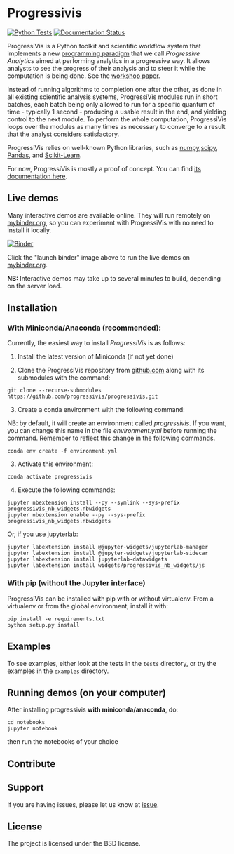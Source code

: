 # Progressivis

[![Python Tests](https://github.com/progressivis/progressivis/actions/workflows/python.yml/badge.svg?branch=master&event=push)](https://github.com/progressivis/progressivis/actions/workflows/python.yml)
[![Documentation Status](https://readthedocs.org/projects/progressivis/badge/?version=latest)](https://progressivis.readthedocs.io/en/latest/?badge=latest)

ProgressiVis is a Python toolkit and scientific workflow system that
implements a new [programming
paradigm](https://en.wikipedia.org/wiki/Programming_paradigm) that we
call _Progressive Analytics_ aimed at performing analytics in a
progressive way.  It allows analysts to see the progress of their
analysis and to steer it while the computation is being done. See the
[workshop paper](https://hal.inria.fr/hal-01202901).

Instead of running algorithms to completion one after the other, as
done in all existing scientific analysis systems, ProgressiVis modules
run in short batches, each batch being only allowed to run for a
specific quantum of time - typically 1 second - producing a usable
result in the end, and yielding control to the next module.  To
perform the whole computation, ProgressiVis loops over the modules as many
times as necessary to converge to a result that the analyst considers
satisfactory.

ProgressiVis relies on well-known Python libraries, such as
[numpy](http://www.numpy.org/),[scipy](http://www.scipy.org/),
[Pandas](http://pandas.pydata.org/),
and
[Scikit-Learn](http://scikit-learn.org/).

For now, ProgressiVis is mostly a proof of concept. You can find [its documentation here](https://readthedocs.org/projects/progressivis/badge/?version=latest).

## Live demos

Many interactive demos are available online. They will run remotely on [mybinder.org](https://mybinder.org/), so you can experiment with ProgressiVis with no need to install it locally.

[![Binder](https://mybinder.org/badge_logo.svg)](https://mybinder.org/v2/gh/progressivis/progressivis.git/stable?filepath=demos)

Click the "launch binder" image above to run the live demos on [mybinder.org](https://mybinder.org/).

**NB:** Interactive demos may take up to several minutes to build, depending on the server load.

## Installation

### With Miniconda/Anaconda (recommended):

Currently, the easiest way to install *ProgressiVis* is as follows:

1. Install the latest version of Miniconda (if not yet done)

2. Clone the ProgressiVis repository from [github.com](https://github.com/progressivis/progressivis/) along with its submodules with the command:

```
git clone --recurse-submodules https://github.com/progressivis/progressivis.git
```

3. Create a conda environment with the following command:

NB: by default, it will create an environment called *progressivis*. If you want, you can change this name in the file *environment.yml* before running the command. Remember to reflect this change in the following commands.

```
conda env create -f environment.yml
```
3. Activate this environment:

```
conda activate progressivis
```
4. Execute the following commands:

```
jupyter nbextension install --py --symlink --sys-prefix progressivis_nb_widgets.nbwidgets
jupyter nbextension enable --py --sys-prefix progressivis_nb_widgets.nbwidgets
```

Or, if you use jupyterlab:

```
jupyter labextension install @jupyter-widgets/jupyterlab-manager
jupyter labextension install @jupyter-widgets/jupyterlab-sidecar
jupyter labextension install jupyterlab-datawidgets
jupyter labextension install widgets/progressivis_nb_widgets/js
```

### With pip (without the Jupyter interface)

ProgressiVis can be installed with pip with or without virtualenv.
From a virtualenv or from the global environment, install it with:
```
pip install -e requirements.txt
python setup.py install
```


## Examples

To see examples, either look at the tests in the `tests` directory, or
try the examples in the `examples` directory.

## Running demos (on your computer)

After installing progressivis **with miniconda/anaconda**, do:
```
cd notebooks
jupyter notebook
```
then run the notebooks of your choice

## Contribute

## Support

If you are having issues, please let us know at [issue](https://github.com/progressivis/progressivis/issues).


## License

The project is licensed under the BSD license.

